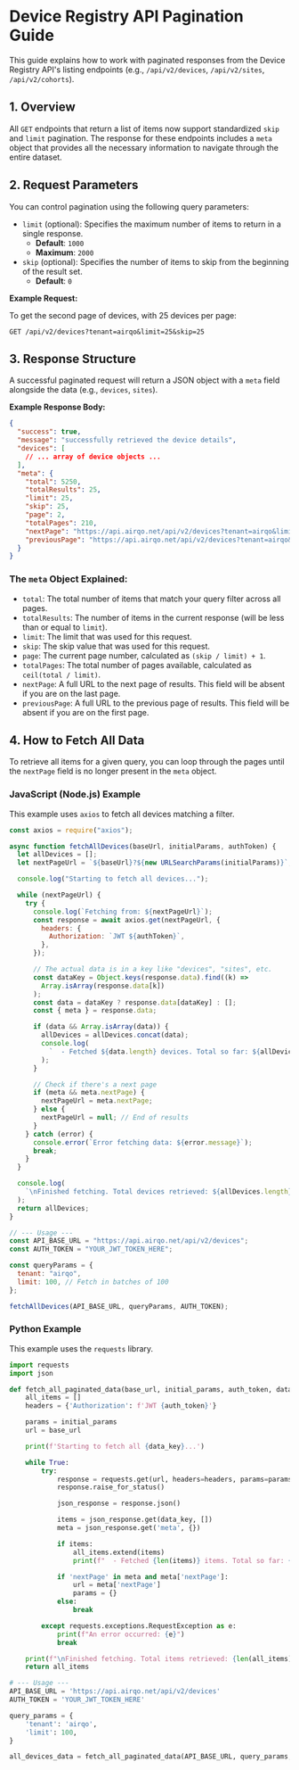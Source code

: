 # Device Registry API Pagination Guide

This guide explains how to work with paginated responses from the Device Registry API's listing endpoints (e.g., `/api/v2/devices`, `/api/v2/sites`, `/api/v2/cohorts`).

## 1. Overview

All `GET` endpoints that return a list of items now support standardized `skip` and `limit` pagination. The response for these endpoints includes a `meta` object that provides all the necessary information to navigate through the entire dataset.

## 2. Request Parameters

You can control pagination using the following query parameters:

- `limit` (optional): Specifies the maximum number of items to return in a single response.
  - **Default**: `1000`
  - **Maximum**: `2000`
- `skip` (optional): Specifies the number of items to skip from the beginning of the result set.
  - **Default**: `0`

**Example Request:**

To get the second page of devices, with 25 devices per page:

```
GET /api/v2/devices?tenant=airqo&limit=25&skip=25
```

## 3. Response Structure

A successful paginated request will return a JSON object with a `meta` field alongside the data (e.g., `devices`, `sites`).

**Example Response Body:**

```json
{
  "success": true,
  "message": "successfully retrieved the device details",
  "devices": [
    // ... array of device objects ...
  ],
  "meta": {
    "total": 5250,
    "totalResults": 25,
    "limit": 25,
    "skip": 25,
    "page": 2,
    "totalPages": 210,
    "nextPage": "https://api.airqo.net/api/v2/devices?tenant=airqo&limit=25&skip=50",
    "previousPage": "https://api.airqo.net/api/v2/devices?tenant=airqo&limit=25&skip=0"
  }
}
```

### The `meta` Object Explained:

- `total`: The total number of items that match your query filter across all pages.
- `totalResults`: The number of items in the current response (will be less than or equal to `limit`).
- `limit`: The limit that was used for this request.
- `skip`: The skip value that was used for this request.
- `page`: The current page number, calculated as `(skip / limit) + 1`.
- `totalPages`: The total number of pages available, calculated as `ceil(total / limit)`.
- `nextPage`: A full URL to the next page of results. This field will be absent if you are on the last page.
- `previousPage`: A full URL to the previous page of results. This field will be absent if you are on the first page.

## 4. How to Fetch All Data

To retrieve all items for a given query, you can loop through the pages until the `nextPage` field is no longer present in the `meta` object.

### JavaScript (Node.js) Example

This example uses `axios` to fetch all devices matching a filter.

```javascript
const axios = require("axios");

async function fetchAllDevices(baseUrl, initialParams, authToken) {
  let allDevices = [];
  let nextPageUrl = `${baseUrl}?${new URLSearchParams(initialParams)}`;

  console.log("Starting to fetch all devices...");

  while (nextPageUrl) {
    try {
      console.log(`Fetching from: ${nextPageUrl}`);
      const response = await axios.get(nextPageUrl, {
        headers: {
          Authorization: `JWT ${authToken}`,
        },
      });

      // The actual data is in a key like "devices", "sites", etc.
      const dataKey = Object.keys(response.data).find((k) =>
        Array.isArray(response.data[k])
      );
      const data = dataKey ? response.data[dataKey] : [];
      const { meta } = response.data;

      if (data && Array.isArray(data)) {
        allDevices = allDevices.concat(data);
        console.log(
          `  - Fetched ${data.length} devices. Total so far: ${allDevices.length}`
        );
      }

      // Check if there's a next page
      if (meta && meta.nextPage) {
        nextPageUrl = meta.nextPage;
      } else {
        nextPageUrl = null; // End of results
      }
    } catch (error) {
      console.error(`Error fetching data: ${error.message}`);
      break;
    }
  }

  console.log(
    `\nFinished fetching. Total devices retrieved: ${allDevices.length}`
  );
  return allDevices;
}

// --- Usage ---
const API_BASE_URL = "https://api.airqo.net/api/v2/devices";
const AUTH_TOKEN = "YOUR_JWT_TOKEN_HERE";

const queryParams = {
  tenant: "airqo",
  limit: 100, // Fetch in batches of 100
};

fetchAllDevices(API_BASE_URL, queryParams, AUTH_TOKEN);
```

### Python Example

This example uses the `requests` library.

```python
import requests
import json

def fetch_all_paginated_data(base_url, initial_params, auth_token, data_key):
    all_items = []
    headers = {'Authorization': f'JWT {auth_token}'}

    params = initial_params
    url = base_url

    print(f'Starting to fetch all {data_key}...')

    while True:
        try:
            response = requests.get(url, headers=headers, params=params)
            response.raise_for_status()

            json_response = response.json()

            items = json_response.get(data_key, [])
            meta = json_response.get('meta', {})

            if items:
                all_items.extend(items)
                print(f"  - Fetched {len(items)} items. Total so far: {len(all_items)}")

            if 'nextPage' in meta and meta['nextPage']:
                url = meta['nextPage']
                params = {}
            else:
                break

        except requests.exceptions.RequestException as e:
            print(f"An error occurred: {e}")
            break

    print(f"\nFinished fetching. Total items retrieved: {len(all_items)}")
    return all_items

# --- Usage ---
API_BASE_URL = 'https://api.airqo.net/api/v2/devices'
AUTH_TOKEN = 'YOUR_JWT_TOKEN_HERE'

query_params = {
    'tenant': 'airqo',
    'limit': 100,
}

all_devices_data = fetch_all_paginated_data(API_BASE_URL, query_params, AUTH_TOKEN, 'devices')
```
